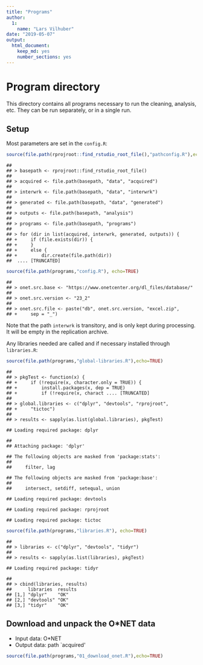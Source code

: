 ```yaml
---
title: "Programs"
author: 
  1:
    name: "Lars Vilhuber"
date: "2019-05-07"
output: 
  html_document: 
    keep_md: yes
    number_sections: yes
---
```



# Program directory
This directory contains all programs necessary to run the cleaning, analysis, etc. They can be run separately, or in a single run. 

## Setup
Most parameters are set in the `config.R`:

```r
source(file.path(rprojroot::find_rstudio_root_file(),"pathconfig.R"),echo=TRUE)
```

```
## 
## > basepath <- rprojroot::find_rstudio_root_file()
## 
## > acquired <- file.path(basepath, "data", "acquired")
## 
## > interwrk <- file.path(basepath, "data", "interwrk")
## 
## > generated <- file.path(basepath, "data", "generated")
## 
## > outputs <- file.path(basepath, "analysis")
## 
## > programs <- file.path(basepath, "programs")
## 
## > for (dir in list(acquired, interwrk, generated, outputs)) {
## +     if (file.exists(dir)) {
## +     }
## +     else {
## +         dir.create(file.path(dir))
##  .... [TRUNCATED]
```

```r
source(file.path(programs,"config.R"), echo=TRUE)
```

```
## 
## > onet.src.base <- "https://www.onetcenter.org/dl_files/database/"
## 
## > onet.src.version <- "23_2"
## 
## > onet.src.file <- paste("db", onet.src.version, "excel.zip", 
## +     sep = "_")
```

Note that the path `interwrk` is transitory, and is only kept during processing. It will be empty in the replication archive.

Any libraries needed are called and if necessary installed through `libraries.R`:


```r
source(file.path(programs,"global-libraries.R"),echo=TRUE)
```

```
## 
## > pkgTest <- function(x) {
## +     if (!require(x, character.only = TRUE)) {
## +         install.packages(x, dep = TRUE)
## +         if (!require(x, charact .... [TRUNCATED] 
## 
## > global.libraries <- c("dplyr", "devtools", "rprojroot", 
## +     "tictoc")
## 
## > results <- sapply(as.list(global.libraries), pkgTest)
```

```
## Loading required package: dplyr
```

```
## 
## Attaching package: 'dplyr'
```

```
## The following objects are masked from 'package:stats':
## 
##     filter, lag
```

```
## The following objects are masked from 'package:base':
## 
##     intersect, setdiff, setequal, union
```

```
## Loading required package: devtools
```

```
## Loading required package: rprojroot
```

```
## Loading required package: tictoc
```

```r
source(file.path(programs,"libraries.R"), echo=TRUE)
```

```
## 
## > libraries <- c("dplyr", "devtools", "tidyr")
## 
## > results <- sapply(as.list(libraries), pkgTest)
```

```
## Loading required package: tidyr
```

```
## 
## > cbind(libraries, results)
##      libraries  results
## [1,] "dplyr"    "OK"   
## [2,] "devtools" "OK"   
## [3,] "tidyr"    "OK"
```



## Download and unpack the O&ast;NET data

 - Input data: O&ast;NET 
 - Output data: path `acquired'
 

```r
source(file.path(programs,"01_download_onet.R"),echo=TRUE)
```
